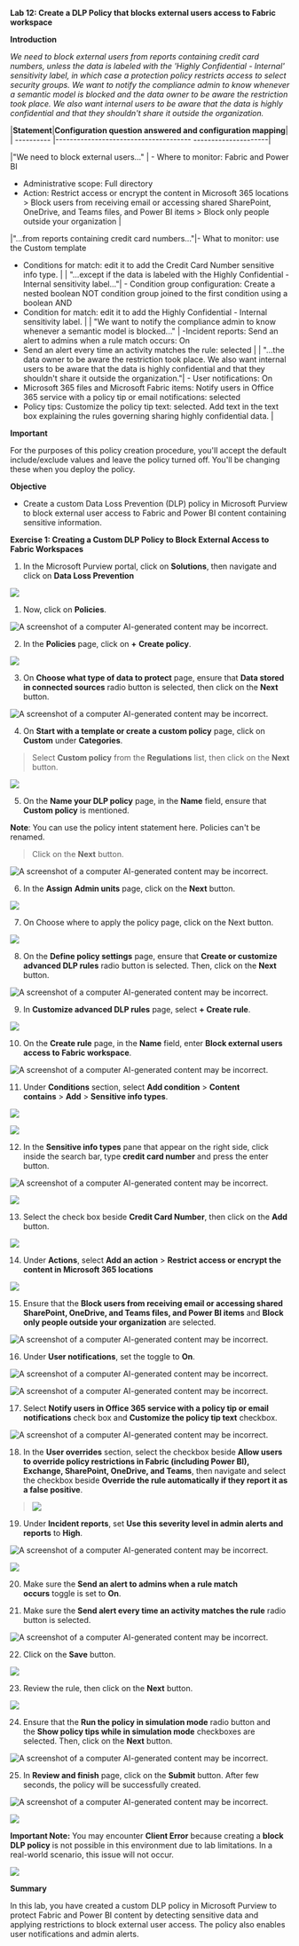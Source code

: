 **Lab 12: Create a DLP Policy that blocks external users access to
Fabric workspace**

**Introduction**

*We need to block external users from reports containing credit card
numbers, unless the data is labeled with the 'Highly Confidential -
Internal' sensitivity label, in which case a protection policy restricts
access to select security groups. We want to notify the compliance admin
to know whenever a semantic model is blocked and the data owner to be
aware the restriction took place. We also want internal users to be
aware that the data is highly confidential and that they shouldn't share
it outside the organization.*

|**Statement**|**Configuration question answered and configuration mapping**|
| ----------  |-------------------------------------- ---------------------|

|"We need to block external users..."           |       - Where to monitor: Fabric and Power BI
- Administrative scope: Full directory
- Action: Restrict access or encrypt the content in Microsoft 365 locations > Block users from receiving email or accessing shared SharePoint, OneDrive, and Teams files, and Power BI items > Block only people outside your organization
|

|"...from reports containing credit card numbers..."|- What to monitor: use the Custom template
- Conditions for match: edit it to add the Credit Card Number sensitive info type.
|
|  "...except if the data is labeled with the Highly Confidential - Internal sensitivity label..."|        - Condition group configuration: Create a nested boolean NOT condition group joined to the first condition using a boolean AND
- Condition for match: edit it to add the Highly Confidential - Internal sensitivity label.
|
|  "We want to notify the compliance admin to know whenever a semantic model is blocked..."           |                          -Incident reports: Send an alert to admins when a rule match occurs: On
- Send an alert every time an activity matches the rule: selected
  |
|  "...the data owner to be aware the restriction took place. We also want internal users to be aware that the data is highly confidential and that they shouldn't share it outside the organization."|                    - User notifications: On
- Microsoft 365 files and Microsoft Fabric items: Notify users in Office 365 service with a policy tip or email notifications: selected
- Policy tips: Customize the policy tip text: selected. Add text in the text box explaining the rules governing sharing highly confidential data.
|

**Important**

For the purposes of this policy creation procedure, you'll accept the
default include/exclude values and leave the policy turned off. You'll
be changing these when you deploy the policy.

**Objective**

- Create a custom Data Loss Prevention (DLP) policy in Microsoft Purview
  to block external user access to Fabric and Power BI content
  containing sensitive information.

**Exercise 1: Creating a Custom DLP Policy to Block External Access to
Fabric Workspaces**

1.  In the Microsoft Purview portal, click on **Solutions**, then
    navigate and click on **Data Loss Prevention**

![](./media/image1.png)

1.  Now, click on **Policies**.

![A screenshot of a computer AI-generated content may be
incorrect.](./media/image2.png)

2.  In the **Policies** page, click on **+** **Create policy**.

![](./media/image3.png)

3.  On **Choose what type of data to protect** page, ensure that **Data
    stored in connected sources** radio button is selected, then click
    on the **Next** button.

![A screenshot of a computer AI-generated content may be
incorrect.](./media/image4.png)

4.  On **Start with a template or create a custom policy** page, click
    on **Custom** under **Categories**.

> Select **Custom policy** from the **Regulations** list, then click on
> the **Next** button.

![](./media/image5.png)

5.  On the **Name your DLP policy** page, in the **Name** field, ensure
    that **Custom policy** is mentioned.

**Note**: You can use the policy intent statement here. Policies can't
be renamed.

> Click on the **Next** button.

![A screenshot of a computer AI-generated content may be
incorrect.](./media/image6.png)

6.  In the **Assign** **Admin units** page, click on the **Next**
    button.

![](./media/image7.png)

7.  On Choose where to apply the policy page, click on the Next button.

![](./media/image8.png)

8.  On the **Define policy settings** page, ensure that **Create or
    customize advanced DLP rules** radio button is selected. Then, click
    on the **Next** button.

![A screenshot of a computer AI-generated content may be
incorrect.](./media/image9.png)

9.  In **Customize advanced DLP rules** page, select **+ Create rule**.

![](./media/image10.png)

10. On the **Create rule** page, in the **Name** field, enter **Block
    external users access to Fabric workspace**.

![A screenshot of a computer AI-generated content may be
incorrect.](./media/image11.png)

11. Under **Conditions** section, select **Add condition** \> **Content
    contains** \> **Add** \> **Sensitive info types**.

![](./media/image12.png)

![](./media/image13.png)

12. In the **Sensitive info types** pane that appear on the right side,
    click inside the search bar, type **credit card number** and press
    the enter button.

![A screenshot of a computer AI-generated content may be
incorrect.](./media/image14.png)

![](./media/image15.png)

13. Select the check box beside **Credit Card Number**, then click on
    the **Add** button.

![](./media/image16.png)

14. Under **Actions**, select **Add an action** \> **Restrict access or
    encrypt the content in Microsoft 365 locations**

![](./media/image17.png)

15. Ensure that the **Block users from receiving email or accessing
    shared SharePoint, OneDrive, and Teams files, and Power BI
    items** and **Block only people outside your organization** are
    selected.

![A screenshot of a computer AI-generated content may be
incorrect.](./media/image18.png)

16. Under **User notifications**, set the toggle to **On**.

![A screenshot of a computer AI-generated content may be
incorrect.](./media/image19.png)

![A screenshot of a computer AI-generated content may be
incorrect.](./media/image20.png)

17. Select **Notify users in Office 365 service with a policy tip or
    email notifications** check box and **Customize the policy tip
    text** checkbox.

![A screenshot of a computer AI-generated content may be
incorrect.](./media/image21.png)

18. In the **User overrides** section, select the checkbox beside
    **Allow users to override policy restrictions in Fabric (including
    Power BI), Exchange, SharePoint, OneDrive, and Teams**, then
    navigate and select the checkbox beside **Override the rule
    automatically if they report it as a false positive**.

> ![](./media/image22.png)

19. Under **Incident reports**, set **Use this severity level in admin
    alerts and reports** to **High**.

![A screenshot of a computer AI-generated content may be
incorrect.](./media/image23.png)

![](./media/image24.png)

20. Make sure the **Send an alert to admins when a rule match
    occurs** toggle is set to **On**.

21. Make sure the **Send alert every time an activity matches the
    rule** radio button is selected.

![A screenshot of a computer AI-generated content may be
incorrect.](./media/image25.png)

22. Click on the **Save** button.

![](./media/image26.png)

23. Review the rule, then click on the **Next** button.

![](./media/image27.png)

24. Ensure that the **Run the policy in simulation mode** radio button
    and the **Show policy tips while in simulation mode** checkboxes are
    selected. Then, click on the **Next** button.

![A screenshot of a computer AI-generated content may be
incorrect.](./media/image28.png)

25. In **Review and finish** page, click on the **Submit** button. After
    few seconds, the policy will be successfully created.

![A screenshot of a computer AI-generated content may be
incorrect.](./media/image29.png)

![](./media/image30.png)

**Important Note:** You may encounter **Client Error** because creating
a **block DLP policy** is not possible in this environment due to lab
limitations. In a real-world scenario, this issue will not occur.

![](./media/image31.png)

**Summary**

In this lab, you have created a custom DLP policy in Microsoft Purview
to protect Fabric and Power BI content by detecting sensitive data and
applying restrictions to block external user access. The policy also
enables user notifications and admin alerts.
